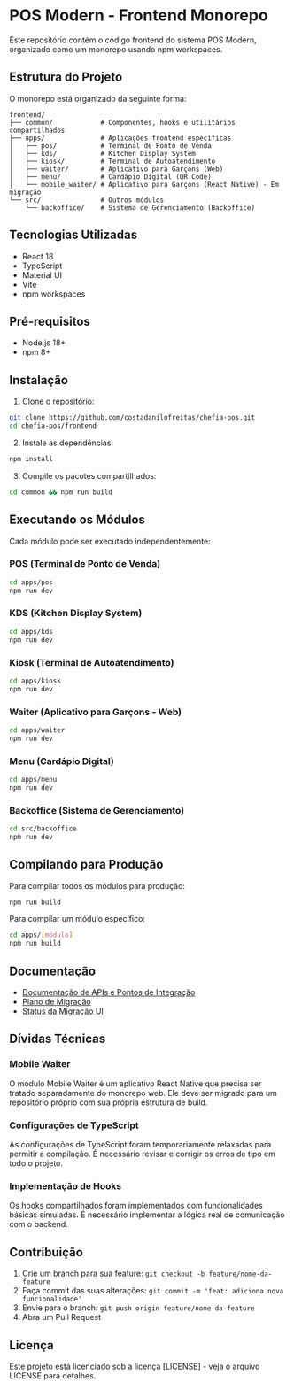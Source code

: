 # POS Modern - Frontend Monorepo

Este repositório contém o código frontend do sistema POS Modern, organizado como um monorepo usando npm workspaces.

## Estrutura do Projeto

O monorepo está organizado da seguinte forma:

```
frontend/
├── common/            # Componentes, hooks e utilitários compartilhados
├── apps/              # Aplicações frontend específicas
│   ├── pos/           # Terminal de Ponto de Venda
│   ├── kds/           # Kitchen Display System
│   ├── kiosk/         # Terminal de Autoatendimento
│   ├── waiter/        # Aplicativo para Garçons (Web)
│   ├── menu/          # Cardápio Digital (QR Code)
│   └── mobile_waiter/ # Aplicativo para Garçons (React Native) - Em migração
└── src/               # Outros módulos
    └── backoffice/    # Sistema de Gerenciamento (Backoffice)
```

## Tecnologias Utilizadas

- React 18
- TypeScript
- Material UI
- Vite
- npm workspaces

## Pré-requisitos

- Node.js 18+
- npm 8+

## Instalação

1. Clone o repositório:
```bash
git clone https://github.com/costadanilofreitas/chefia-pos.git
cd chefia-pos/frontend
```

2. Instale as dependências:
```bash
npm install
```

3. Compile os pacotes compartilhados:
```bash
cd common && npm run build
```

## Executando os Módulos

Cada módulo pode ser executado independentemente:

### POS (Terminal de Ponto de Venda)
```bash
cd apps/pos
npm run dev
```

### KDS (Kitchen Display System)
```bash
cd apps/kds
npm run dev
```

### Kiosk (Terminal de Autoatendimento)
```bash
cd apps/kiosk
npm run dev
```

### Waiter (Aplicativo para Garçons - Web)
```bash
cd apps/waiter
npm run dev
```

### Menu (Cardápio Digital)
```bash
cd apps/menu
npm run dev
```

### Backoffice (Sistema de Gerenciamento)
```bash
cd src/backoffice
npm run dev
```

## Compilando para Produção

Para compilar todos os módulos para produção:

```bash
npm run build
```

Para compilar um módulo específico:

```bash
cd apps/[módulo]
npm run build
```

## Documentação

- [Documentação de APIs e Pontos de Integração](./api-integration-docs.md)
- [Plano de Migração](./migration-plan.md)
- [Status da Migração UI](./ui-migration-status.md)

## Dívidas Técnicas

### Mobile Waiter
O módulo Mobile Waiter é um aplicativo React Native que precisa ser tratado separadamente do monorepo web. Ele deve ser migrado para um repositório próprio com sua própria estrutura de build.

### Configurações de TypeScript
As configurações de TypeScript foram temporariamente relaxadas para permitir a compilação. É necessário revisar e corrigir os erros de tipo em todo o projeto.

### Implementação de Hooks
Os hooks compartilhados foram implementados com funcionalidades básicas simuladas. É necessário implementar a lógica real de comunicação com o backend.

## Contribuição

1. Crie um branch para sua feature: `git checkout -b feature/nome-da-feature`
2. Faça commit das suas alterações: `git commit -m 'feat: adiciona nova funcionalidade'`
3. Envie para o branch: `git push origin feature/nome-da-feature`
4. Abra um Pull Request

## Licença

Este projeto está licenciado sob a licença [LICENSE] - veja o arquivo LICENSE para detalhes.

